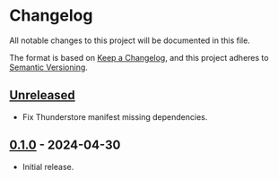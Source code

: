 # Changelog

All notable changes to this project will be documented in this file.

The format is based on [Keep a Changelog](https://keepachangelog.com/en/1.1.0/),
and this project adheres to [Semantic Versioning](https://semver.org/spec/v2.0.0.html).

## [Unreleased]

-   Fix Thunderstore manifest missing dependencies.

## [0.1.0] - 2024-04-30

-   Initial release.

[Unreleased]: https://github.com/nbusseneau/LotusEcarlateChanges/compare/0.1.0...HEAD

[0.1.0]: https://github.com/nbusseneau/LotusEcarlateChanges/compare/109c5406d49203ca632622244d1aed63f19b95e8...0.1.0
